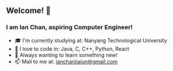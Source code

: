 ## Welcome! 👋
### I am Ian Chan, aspiring Computer Engineer! 


- :mortar_board: I'm currently studying at: Nanyang Technological University
- :sparkling_heart: I love to code in: Java, C, C++, Python, React 
- :thought_balloon: Always wanting to learn something new!
- 📫 Mail to me at: ianchanjiajun@gmail.com


